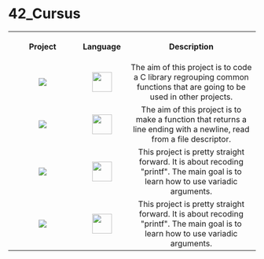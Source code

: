 # 42_Cursus

<table>
  
<th align="center">
<img width="420.5">
<p>Project</p>
</th>

<th align="center">
<img width="120.5">
<p>Language</p>
</th>
 
 
<th align="center">
<img width="220.5">
<p>Description</p>
</th>
 
  
<tr>
<td align="center"><a href=https://github.com/ChewyToast/42_Cursus/tree/master/00_ft_libft> <img src="https://github.com/ChewyToast/Images/blob/main/00_libft.png"><a/> </td>
<td align="center"><a href=#><img width=40px src="https://github.com/ChewyToast/Images/blob/main/logo_c.jpg"><a/></td>
<td align="center">The aim of this project is to code a C library regrouping common functions that are going to be used in other projects.</td>
</tr>

<tr>
<td align="center"><a href=https://github.com/ChewyToast/42_Cursus/tree/master/01_ft_get_next_line><img src="https://github.com/ChewyToast/Images/blob/main/11_get_next_line.png"><a/></td>
<td align="center"><a href=#><img width=40px src="https://github.com/ChewyToast/Images/blob/main/logo_c.jpg"><a/></td>
<td align="center">The aim of this project is to make a function that returns a line ending with a newline, read from a file descriptor.</td>
</tr>
 
<tr>
<td align="center"><a href=https://github.com/ChewyToast/42_Cursus/tree/master/01_ft_printf><img src="https://github.com/ChewyToast/Images/blob/main/10_ft_printf.png"><a/></td>
<td align="center"><a href=#><img width=40px src="https://github.com/ChewyToast/Images/blob/main/logo_c.jpg"><a/></td>
<td align="center">This project is pretty straight forward. It is about recoding "printf". The main goal is to learn how to use variadic arguments.</td>
</tr>

<tr>
<td align="center"><a href=https://github.com/ChewyToast/42_Cursus/tree/master/02_ft_push_swap><img src="https://github.com/ChewyToast/Images/blob/main/20_push_swap.png"><a/></td>
<td align="center"><a href=#><img width=40px src="https://github.com/ChewyToast/Images/blob/main/logo_c.jpg"><a/></td>
<td align="center">This project is pretty straight forward. It is about recoding "printf". The main goal is to learn how to use variadic arguments.</td>
</tr>
</table>
